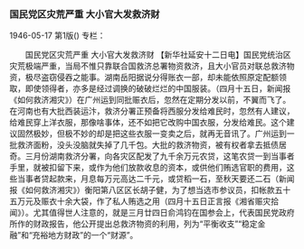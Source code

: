 ### 国民党区灾荒严重  大小官大发救济财

1946-05-17
第1版()
专栏：

　　国民党区灾荒严重
    大小官大发救济财
    【新华社延安十二日电】国民党统治区灾荒极端严重，当局不惟只靠联合国救济总署物资救济，且大小官员对联总救济物资，极尽盗窃侵吞之能事。湖南岳阳据说分得账衣一部，却未能依照原定配额领取，即使领得者，亦多是经过调换的破破烂烂的中国服装。（四月十五日，新闻报《如何救济湘灾》）在广州运到同批赈衣后，忽然在定期分发以前，不翼而飞了。在河南也有大批西装运汴，救济分署正预备将西服分发给难民时，忽然有人建议，给难民穿上洋衣服，那像啥事体，还不如把它改购中国衣服，分发给难民。这个建议固然极妙，但极不妙的却是把这些衣服一变卖之后，就再无音讯了。广州运到一批救济面粉，没头没脑就失掉了几千包。大批的救济物资，被有权者拿去抵债居奇。三月份湖南救济分署，向各灾区配发了九千余万元农贷，这笔农贷一到当事者手里，就被扣留下来，或作为他们放款收息的资本，或供他们贿选官职的费用，这些当事者贷起款来，月息每万元高达二千元，或贷稻一石，至秋天要还二石（新闻报《如何救济湘灾》）衡阳第八区区长胡子健，为了想当选市参议员，扣帐款五十五万元及赈衣十余大袋，作了私人贿选之用（四月十五日正言报《湘省赈灾拾闻》）。尤其值得世人注意的，就是三月廿四日俞鸿钧在国参会上，代表国民党政府所作的财政报告，他公开提出总救济物资的利用，列为“平衡收支”“稳定金融”和“充裕地方财政”的一个“财源”。
